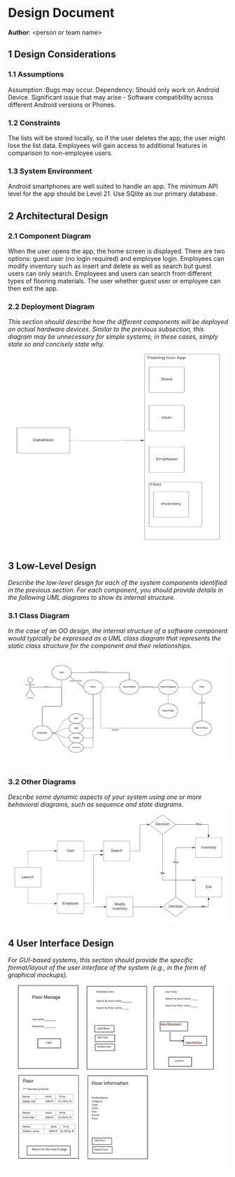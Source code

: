 # Design Document


**Author**: \<person or team name\>

## 1 Design Considerations

### 1.1 Assumptions

Assumption :Bugs may occur.
Dependency: Should only work on Android Device.
Significant issue that may arise - Software compatibility across different Android versions or Phones.

### 1.2 Constraints

The lists will be stored locally, so if the user deletes the app, the user might lose the list data. Employees will gain access to additional features in comparison to non-employee users.

### 1.3 System Environment

Android smartphones are well suited to handle an app. The minimum API level for the app should be Level 21. Use SQlite as our primary database.

## 2 Architectural Design


### 2.1 Component Diagram

When  the user opens the app, the home screen is displayed. There are two options: guest user (no login required) and employee login. Employees can modify inventory such as insert and delete as well as search but guest users can only search. Employees and users can search from different types of flooring materials. The user whether guest user or employee can then exit the app.

### 2.2 Deployment Diagram

*This section should describe how the different components will be deployed on actual hardware devices. Similar to the previous subsection, this diagram may be unnecessary for simple systems; in these cases, simply state so and concisely state why.*
![alt text](DeploymentDiagram.jpg)

## 3 Low-Level Design

*Describe the low-level design for each of the system components identified in the previous section. For each component, you should provide details in the following UML diagrams to show its internal structure.*

### 3.1 Class Diagram

*In the case of an OO design, the internal structure of a software component would typically be expressed as a UML class diagram that represents the static class structure for the component and their relationships.*
![alt text](CaseDiagram.png)

### 3.2 Other Diagrams

*Describe some dynamic aspects of your system using one or more behavioral diagrams, such as sequence and state diagrams.*
![alt text](OtherDiagrams.jpg)

## 4 User Interface Design
*For GUI-based systems, this section should provide the specific format/layout of the user interface of the system (e.g., in the form of graphical mockups).*
![alt text](InterfaceDesign.png)
